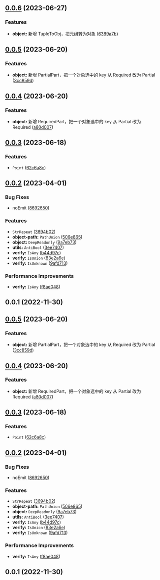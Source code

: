 ## [0.0.6](https://github.com/js-tool-pack/types/compare/v0.0.5...v0.0.6) (2023-06-27)

### Features

- **object:** 新增 TupleToObj，把元组转为对象 ([6389a7b](https://github.com/js-tool-pack/types/commit/6389a7bab18a909fa8d8beb37f0e1208d0310d2d))

## [0.0.5](https://github.com/js-tool-pack/types/compare/v0.0.4...v0.0.5) (2023-06-20)

### Features

- **object:** 新增 PartialPart，把一个对象选中的 key 从 Required 改为 Partial ([3cc859d](https://github.com/js-tool-pack/types/commit/3cc859d99d72b4a416a5f8409b236f23b6813808))

## [0.0.4](https://github.com/js-tool-pack/types/compare/v0.0.3...v0.0.4) (2023-06-20)

### Features

- **object:** 新增 RequiredPart，把一个对象选中的 key 从 Partial 改为 Required ([a80d007](https://github.com/js-tool-pack/types/commit/a80d0073e6469e52e4eaaee5e684837c19cade91))

## [0.0.3](https://github.com/js-tool-pack/types/compare/v0.0.2...v0.0.3) (2023-06-18)

### Features

- `Point` ([62c6a8c](https://github.com/js-tool-pack/types/commit/62c6a8c05c0f0e9b5e82f8fbddc8bb99b3466590))

## [0.0.2](https://github.com/js-tool-pack/types/compare/v0.0.1...v0.0.2) (2023-04-01)

### Bug Fixes

- noEmit ([8692650](https://github.com/js-tool-pack/types/commit/86926501e456be67d9c45fa03bc3be8060d9e53f))

### Features

- `StrRepeat` ([3694b02](https://github.com/js-tool-pack/types/commit/3694b029cd142324def6704dcc19f3efa83ffc6e))
- **object-path:** `PathUnion` ([506e865](https://github.com/js-tool-pack/types/commit/506e8654ed7bc13fbc317c3c11732599f17e1c3c))
- **object:** `DeepReadonly` ([9a7eb73](https://github.com/js-tool-pack/types/commit/9a7eb73e3aa731ae2c73c69b9107c852ff461bb4))
- **utils:** `AntiBool` ([3ee7407](https://github.com/js-tool-pack/types/commit/3ee7407b97275a1c8ae1defa66d5ed6a7e21c7e2))
- **verify:** `IsAny` ([b44d97c](https://github.com/js-tool-pack/types/commit/b44d97c00f8bced2928b234431b1b5518dd5a798))
- **verify:** `IsUnion` ([83e2a6e](https://github.com/js-tool-pack/types/commit/83e2a6e41c7d14528d6793b6b86360b551e4cf17))
- **verify:** `IsUnknown` ([9afd713](https://github.com/js-tool-pack/types/commit/9afd713f652829d4f92fb7c56d2819b97decf90d))

### Performance Improvements

- **verify:** `IsAny` ([f8ae048](https://github.com/js-tool-pack/types/commit/f8ae048d4d47155189a646136c7651038c2ae003))

## 0.0.1 (2022-11-30)

## [0.0.5](https://github.com/js-tool-pack/types/compare/v0.0.4...v0.0.5) (2023-06-20)

### Features

- **object:** 新增 PartialPart，把一个对象选中的 key 从 Required 改为 Partial ([3cc859d](https://github.com/js-tool-pack/types/commit/3cc859d99d72b4a416a5f8409b236f23b6813808))

## [0.0.4](https://github.com/js-tool-pack/types/compare/v0.0.3...v0.0.4) (2023-06-20)

### Features

- **object:** 新增 RequiredPart，把一个对象选中的 key 从 Partial 改为 Required ([a80d007](https://github.com/js-tool-pack/types/commit/a80d0073e6469e52e4eaaee5e684837c19cade91))

## [0.0.3](https://github.com/js-tool-pack/types/compare/v0.0.2...v0.0.3) (2023-06-18)

### Features

- `Point` ([62c6a8c](https://github.com/js-tool-pack/types/commit/62c6a8c05c0f0e9b5e82f8fbddc8bb99b3466590))

## [0.0.2](https://github.com/js-tool-pack/types/compare/v0.0.1...v0.0.2) (2023-04-01)

### Bug Fixes

- noEmit ([8692650](https://github.com/js-tool-pack/types/commit/86926501e456be67d9c45fa03bc3be8060d9e53f))

### Features

- `StrRepeat` ([3694b02](https://github.com/js-tool-pack/types/commit/3694b029cd142324def6704dcc19f3efa83ffc6e))
- **object-path:** `PathUnion` ([506e865](https://github.com/js-tool-pack/types/commit/506e8654ed7bc13fbc317c3c11732599f17e1c3c))
- **object:** `DeepReadonly` ([9a7eb73](https://github.com/js-tool-pack/types/commit/9a7eb73e3aa731ae2c73c69b9107c852ff461bb4))
- **utils:** `AntiBool` ([3ee7407](https://github.com/js-tool-pack/types/commit/3ee7407b97275a1c8ae1defa66d5ed6a7e21c7e2))
- **verify:** `IsAny` ([b44d97c](https://github.com/js-tool-pack/types/commit/b44d97c00f8bced2928b234431b1b5518dd5a798))
- **verify:** `IsUnion` ([83e2a6e](https://github.com/js-tool-pack/types/commit/83e2a6e41c7d14528d6793b6b86360b551e4cf17))
- **verify:** `IsUnknown` ([9afd713](https://github.com/js-tool-pack/types/commit/9afd713f652829d4f92fb7c56d2819b97decf90d))

### Performance Improvements

- **verify:** `IsAny` ([f8ae048](https://github.com/js-tool-pack/types/commit/f8ae048d4d47155189a646136c7651038c2ae003))

## 0.0.1 (2022-11-30)
